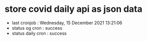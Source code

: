 # store covid daily api as json data

- last cronjob : Wednesday, 15 December 2021 13:21:06
- status og cron : success
- status daily cron : success
      
      